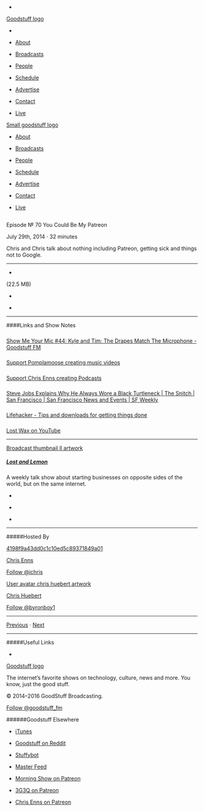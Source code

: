 

-
[Goodstuff logo](http://www.goodstuff.fm/)[](/assets/goodstuff_logo-17c1fe6f378352de5d7345f76152130b.svg)

-


-  [About](/about)

-  [Broadcasts](/broadcasts)

-  [People](/people)

-  [Schedule](/schedule)

-  [Advertise](/advertise)

-  [Contact](/contact)

-  [Live](/live)


[Small goodstuff logo](http://www.goodstuff.fm/)[](/assets/small_goodstuff_logo-bf032e72b9ec41494f4d90905f1ad619.svg)


-  [About](/about)

-  [Broadcasts](/broadcasts)

-  [People](/people)

-  [Schedule](/schedule)

-  [Advertise](/advertise)

-  [Contact](/contact)

-  [Live](/live)


##
Episode № 70
You Could Be My Patreon


July 29th, 2014
&middot;
32
minutes


Chris and Chris talk about nothing including Patreon, getting sick and things not to Google.


------------------------------


-
[](http://podcasts-1.feedpress.co/10591/ll-70.mp3)(22.5 MB)

-
[](http://twitter.com/intent/tweet?text=Lost%20and%20Lemon%20%E2%84%96%2070%20on%20@goodstuff_fm%20-%20http://goodstuff.fm/ll/70)

-
[](http://www.facebook.com/sharer/sharer.php?u=http://goodstuff.fm/ll/70)


------------------------------


####Links and Show Notes

#####
[Show Me Your Mic #44: Kyle and Tim: The Drapes Match The Microphone - Goodstuff FM](http://goodstuff.fm/smym/44)


#####
[Support Pomplamoose creating music videos](http://www.patreon.com/pomplamoose)


#####
[Support Chris Enns creating Podcasts](http://www.patreon.com/ichris)


#####
[Steve Jobs Explains Why He Always Wore a Black Turtleneck | The Snitch | San Francisco | San Francisco News and Events | SF Weekly](http://www.sfweekly.com/thesnitch/2011/10/12/steve-jobs-explains-why-he-always-wore-a-black-turtleneck)


#####
[Lifehacker - Tips and downloads for getting things done](http://lifehacker.com/)


#####
[Lost Wax on YouTube](https://www.youtube.com/user/lostwaxoz)


------------------------------


[Broadcast thumbnail ll artwork](/ll)[](https://goodstuffs3.s3.amazonaws.com/uploads/broadcast/image/26/broadcast_thumbnail_ll_artwork.png)

##### [Lost and Lemon](/ll)


A weekly talk show about starting businesses on opposite sides of the world, but on the same internet.

-
[](https://itunes.apple.com/ca/podcast/lost-lemon-brothers-in-business/id467564174?mt=2)

-
[](http://feeds.goodstuff.fm/ll)

-
[](mailto:chris@goodstuff.fm?cc=sponsorship%40goodstuff.fm&subject=%5BGoodStuff%20FM%5D%20Sponsorship%20Inquiry%20for%20Lost%20and%20Lemon)


------------------------------


#####Hosted By


[4198f9a43dd0c1c10ed5c89371849a01](/people/chris-enns)[](http://gravatar.com/avatar/4198f9a43dd0c1c10ed5c89371849a01.png?s=300&r=pg)

[Chris Enns](/people/chris-enns)


[Follow @ichris](https://twitter.com/ichris)


[User avatar chris huebert artwork](/people/chris-huebert)[](https://goodstuffs3.s3.amazonaws.com/uploads/user/avatar/41/user_avatar_chris-huebert_artwork.png)

[Chris Huebert](/people/chris-huebert)


[Follow @byronboy1](https://twitter.com/byronboy1)


------------------------------


[Previous](/ll/69)
&middot;
[Next](/ll/71)


------------------------------


#####Useful Links

-
[](mailto:chris@goodstuff.fm?subject=%5BGoodstuff%20FM%5D%20Feedback%20for%20Lost%20and%20Lemon)


[Goodstuff logo](http://www.goodstuff.fm/)[](/assets/goodstuff_logo-17c1fe6f378352de5d7345f76152130b.svg)


The internet’s favorite shows on technology, culture, news and more. You know, just the good stuff.


&copy; 2014&ndash;2016 GoodStuff Broadcasting.

[Follow @goodstuff_fm](https://twitter.com/goodstufffm)


######Goodstuff Elsewhere

-  [iTunes](https://itunes.apple.com/us/artist/goodstuff-fm/id843385597?mt=2)

-  [Goodstuff on Reddit](https://www.reddit.com/r/Goodstuff_fm/)

-  [Stuffybot](http://stuffybot.goodstuff.fm)

-  [Master Feed](/master/feed)

-  [Morning Show on Patreon](https://www.patreon.com/morningshow)

-  [3G3Q on Patreon](https://www.patreon.com/3g3q)

-  [Chris Enns on Patreon](https://www.patreon.com/ichris)

